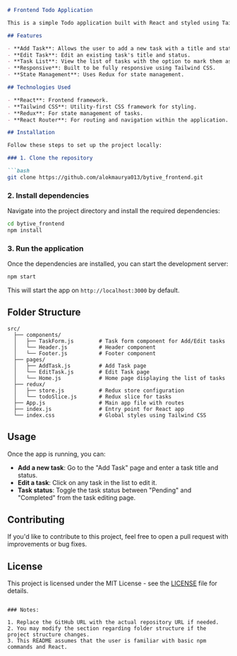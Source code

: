 
```markdown
# Frontend Todo Application

This is a simple Todo application built with React and styled using Tailwind CSS. It allows users to add, edit, and manage tasks, with their status updated between "Pending" and "Completed".

## Features

- **Add Task**: Allows the user to add a new task with a title and status.
- **Edit Task**: Edit an existing task's title and status.
- **Task List**: View the list of tasks with the option to mark them as completed or pending.
- **Responsive**: Built to be fully responsive using Tailwind CSS.
- **State Management**: Uses Redux for state management.

## Technologies Used

- **React**: Frontend framework.
- **Tailwind CSS**: Utility-first CSS framework for styling.
- **Redux**: For state management of tasks.
- **React Router**: For routing and navigation within the application.

## Installation

Follow these steps to set up the project locally:

### 1. Clone the repository

```bash
git clone https://github.com/alokmaurya013/bytive_frontend.git
```

### 2. Install dependencies

Navigate into the project directory and install the required dependencies:

```bash
cd bytive_frontend
npm install
```

### 3. Run the application

Once the dependencies are installed, you can start the development server:

```bash
npm start
```

This will start the app on `http://localhost:3000` by default.

## Folder Structure

```plaintext
src/
  ├── components/
  │   ├── TaskForm.js        # Task form component for Add/Edit tasks
  │   └── Header.js          # Header component
  │   └── Footer.js          # Footer component
  ├── pages/
  │   ├── AddTask.js         # Add Task page
  │   └── EditTask.js        # Edit Task page
  │   └── Home.js            # Home page displaying the list of tasks
  ├── redux/
  │   ├── store.js           # Redux store configuration
  │   └── todoSlice.js       # Redux slice for tasks
  ├── App.js                 # Main app file with routes
  ├── index.js               # Entry point for React app
  └── index.css              # Global styles using Tailwind CSS
```

## Usage

Once the app is running, you can:

- **Add a new task**: Go to the "Add Task" page and enter a task title and status.
- **Edit a task**: Click on any task in the list to edit it.
- **Task status**: Toggle the task status between "Pending" and "Completed" from the task editing page.

## Contributing

If you'd like to contribute to this project, feel free to open a pull request with improvements or bug fixes.

## License

This project is licensed under the MIT License - see the [LICENSE](LICENSE) file for details.

```

### Notes:

1. Replace the GitHub URL with the actual repository URL if needed.
2. You may modify the section regarding folder structure if the project structure changes.
3. This README assumes that the user is familiar with basic npm commands and React.
